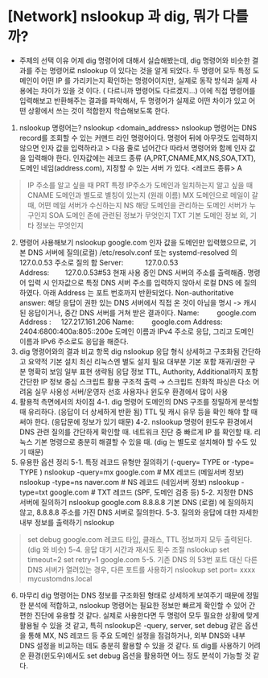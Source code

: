 # [Network] nslookup 과 dig, 뭐가 다를까?

- 주제의 선택 이유
어제
dig
명령어에 대해서 실습해봤는데,
dig
명령어와 비슷한 결과를 주는 명령어로
nslookup
이 있다는 것을 알게 되었다.
두 명령어 모두 특정 도메인이 어떤 IP 를 가리키는지 확인하는 명령어이지만, 실제로 동작 방식과 실제 사용에는 차이가 있을 것 이다. ( 다르니까 명령어도 다르겠지...)
이에 직접 명령어를 입력해보고 반환해주는 결과를 파악해서, 두 명령어가 실제로 어떤 차이가 있고 어떤 상황에서 쓰는 것이 적합한지 학습해보도록 한다.
1. nslookup 명령어는?
nslookup <recode> <domain_address> <server>
nslookup 명령어는 DNS record를 조회할 수 있는 커맨드 라인 명령어이다.
명령어 뒤에 아무것도 입력하지 않으면 인자 값을 입력하라고 > 다음 줄로 넘어간다
따라서 명령어와 함께 인자 값을 입력해야 한다.
인자값에는
레코드 종류
(A,PRT,CNAME,MX,NS,SOA,TXT),
도메인
네임(address.com),
지정할 수 있는
서버
가 있다.
<레코드 종류>
A
> IP 주소를 알고 싶을 때
PRT
> 특정 IP주소가 도메인과 일치하는지 알고 싶을 때
CNAME
> 도메인과 별도로 별칭이 있는지 (원래 이름)
MX
> 도메인으로 메일이 갈 때, 어떤 메일 서버가 수신하는지
NS
> 해당 도메인을 관리하는 도메인 서버가 누구인지
SOA
> 도메인 존에 관련된 정보가 무엇인지
TXT
> 기본 도메인 정보 외, 기타 정보는 무엇인지
2. 명령어 사용해보기
nslookup google.com
인자 값을 도메인만 입력했으므로, 기본 DNS 서버에 질의(로컬)
/etc/resolv.conf 또는 systemd-resolved 의 127.0.0.53 주소로 질의 함
Server:           127.0.0.53
Address:        127.0.0.53#53
현재 사용 중인 DNS 서버의 주소를 출력해줌. 명령어 입력 시 인자값으로 특정 DNS 서버 주소를 입력하지 않아서 로컬 DNS 에 질의 하였다. 아래 Address 는 포트 번호까지 반환되었다.
Non-authoritative answer:
해당 응답이 권한 있는 DNS 서버에서 직접 온 것이 아님을 명시 -> 캐시 된 응답이거나, 중간 DNS 서버를 거쳐 받은 결과이다.
Name:         google.com
Address :     127.217.161.206
Name:         google.com
Address:      2404:6800:400a:805::200e
도메인 이름과 IPv4 주소로 응답, 그리고 도메인 이름과 IPv6 주소로도 응답을 해준다.
3. dig 명령어와의 결과 비교
항목
dig
nslookup
응답 형식
상세하고 구조화됨
간단하고 요약적
기본 설치
최신 리눅스엔 별도 설치 필요
대부분 기본 포함
재귀/권한 구분
명확히 보임
일부 표현 생략됨
응답 정보
TTL, Authority, Additional까지 포함
간단한 IP 정보 중심
스크립트 활용
구조적 출력 → 스크립트 친화적
파싱은 다소 어려움
실무 사용성
서버/운영자 선호
사용자나 윈도우 환경에서 많이 사용
4. 활용적 측면에서의 차이점
4-1. dig 명령어
도메인의 DNS 구조를 정밀하게 분석할 때 유리하다. (응답이 더 상세하게 반환 됨)
TTL 및 캐시 유무 등을 확인 해야 할 때 써야 한다. (응답문에 정보가 있기 때문)
4-2. nslookup 명령어
윈도우 환경에서 DNS 관련 질의를 간단하게 확인할 때.
네트워크 진단 중 빠르게 IP 를 확인할 때.
리눅스 기본 명령으로 충분히 해결할 수 있을 때. (dig 는 별도로 설치해야 할 수도 있기 때문)
5. 유용한 옵션 정리
5-1. 특정
레코드
유형만 질의하기 (-query=
TYPE
or -type=
TYPE
)
nslookup -query=mx google.com        # MX 레코드 (메일서버 정보)
nslookup -type=ns naver.com          # NS 레코드 (네임서버 정보)
nslookup -type=txt google.com        # TXT 레코드 (SPF, 도메인 검증 등)
5-2. 지정한 DNS 서버에 질의하기
nslookup google.com 8.8.8.8
기본 DNS (로컬) 에 질의하지 않고, 8.8.8.8 주소를 가진 DNS 서버로 질의한다.
5-3. 질의와 응답에 대한 자세한 내부 정보를 출력하기
nslookup
> set debug
> google.com
레코드 타입, 클래스, TTL 정보까지 모두 출력된다. (dig 와 비슷)
5-4. 응답 대기 시간과 재시도 횟수 조절
nslookup
> set timeout=2
> set retry=1
> google.com
5-5. 기존 DNS 의 53번 포트 대신 다른 DNS 서버가 열려있는 경우, 다른 포트를 사용하기
nslookup
> set port= xxxx
> mycustomdns.local
6. 마무리
dig 명령어는 DNS 정보를 구조화된 형태로 상세하게 보여주기 때문에 정밀한 분석에 적합하고, nslookup 명령어는 필요한 정보만 빠르게 확인할 수 있어 간편한 진단에 유용할 것 같다.
실제로 사용한다면 두 명렁어 모두 필요한 상황에 맞게 활용될 수 있을 것 같고, 특히 nslookup은 -query, server, set debug 같은 옵션을 통해 MX, NS 레코드 등 주요 도메인 설정을 점검하거나, 외부 DNS와 내부 DNS 설정을 비교하는 데도 충분히 활용할 수 있을 것 같다. 또 dig를 사용하기 어려운 환경(윈도우)에서도 set debug 옵션을 활용하면 어느 정도 분석이 가능할 것 같다.